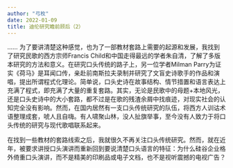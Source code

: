 ```yaml
---
author: "弓枚"
date: 2022-01-09
title: 迪伦研究瞻前顾后（2）
---
```

……
为了要讲清楚这种感觉，也为了一部教材套路上需要的起源和发展，我找到了研究民歌的西方宗师Francis Child和中国走得最远的学者朱自清，了解了多版本研究的方法和意义。在研究口头传统的路子上，另一位学者Milman Parry为证实《荷马》是耳闻口传，亲赴前南斯拉夫录制并研究了文盲史诗歌手的作品和演唱，提出所谓程式化理论。简单说，口头史诗在故事结构、情节措置和语言表达上充满了程式，即充满了大量的重复套路。其实，无论是民歌中的母题+本地风光，还是口头史诗中的大小套路，都不过是在歌的残渣余屑中找痕迹，对现实社会的认知完全没有影响。然而，在国内居然有一支口头传统研究的队伍，将西方人训诂术语整理成套，唬人且自嗨。有人啸聚山林，没人扯旗举事，至今没有人致力于将口头传统的研究与现代歌唱联系起来。

在找到一些教材的套路线索之后，我就很久不再关注口头传统研究。然而，就在近年，被要求讲授口头演讲而重新回到要说清楚口头语言的特征：为什么硅谷企业格外倚重口头演讲，而不是精美的印刷品或电子文档，也不是视听震撼的电视广告？
